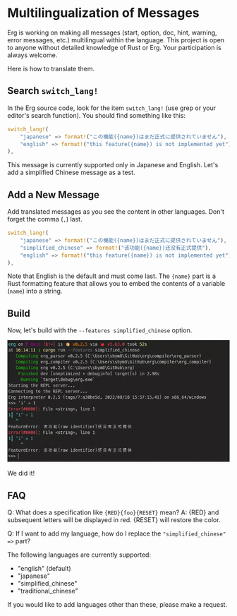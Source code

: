 # Multilingualization of Messages

Erg is working on making all messages (start, option, doc, hint, warning, error messages, etc.) multilingual within the language.
This project is open to anyone without detailed knowledge of Rust or Erg. Your participation is always welcome.

Here is how to translate them.

## Search `switch_lang!`

In the Erg source code, look for the item `switch_lang!` (use grep or your editor's search function).
You should find something like this:

```rust
switch_lang!(
    "japanese" => format!("この機能({name})はまだ正式に提供されていません"),
    "english" => format!("this feature({name}) is not implemented yet"),
),
```

This message is currently supported only in Japanese and English. Let's add a simplified Chinese message as a test.

## Add a New Message

Add translated messages as you see the content in other languages. Don't forget the comma (`,`) last.

```rust
switch_lang!(
    "japanese" => format!("この機能({name})はまだ正式に提供されていません"),
    "simplified_chinese" => format!("该功能({name})还没有正式提供"),
    "english" => format!("this feature({name}) is not implemented yet"),
),
```

Note that English is the default and must come last.
The `{name}` part is a Rust formatting feature that allows you to embed the contents of a variable (`name`) into a string.

## Build

Now, let's build with the `--features simplified_chinese` option.

<img src="../../../assets/screenshot_i18n_messages.png" alt='screenshot_i18n_messages'>

We did it!

## FAQ

Q: What does a specification like `{RED}{foo}{RESET}` mean?
A: {RED} and subsequent letters will be displayed in red. {RESET} will restore the color.

Q: If I want to add my language, how do I replace the `"simplified_chinese" =>` part?

The following languages are currently supported:

* "english" (default)
* "japanese"
* "simplified_chinese"
* "traditional_chinese"

If you would like to add languages other than these, please make a request.
